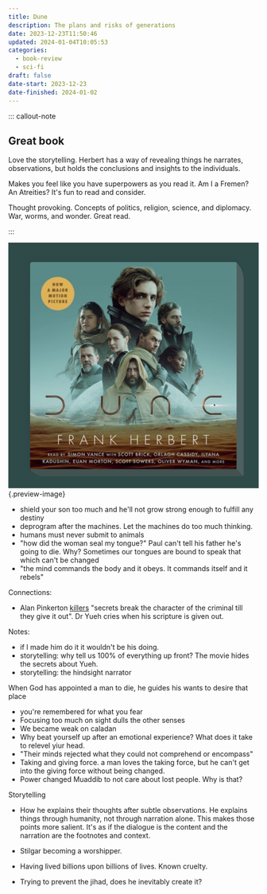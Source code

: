 ```yaml
---
title: Dune
description: The plans and risks of generations
date: 2023-12-23T11:50:46
updated: 2024-01-04T10:05:53
categories:
  - book-review
  - sci-fi
draft: false
date-start: 2023-12-23
date-finished: 2024-01-02
---
```



::: callout-note
## Great book

Love the storytelling. Herbert has a way of revealing things he narrates, observations, but holds the conclusions and insights to the individuals.

Makes you feel like you have superpowers as you read it. Am I a Fremen? An Atreities? It's fun to read and consider.

Thought provoking. Concepts of politics, religion, science, and diplomacy. War, worms, and wonder. Great read.

:::


![Dune](../img/book-dune.jpeg){.preview-image}

- shield your son too much and he'll not grow strong enough to fulfill any destiny
- deprogram after the machines. Let the machines do too much thinking.
- humans must never submit to animals
- "how did the woman seal my tongue?" Paul can't tell his father he's going to die. Why? Sometimes our tongues are bound to speak that which can't be changed
- "the mind commands the body and it obeys. It commands itself and it rebels"

Connections:
- Alan Pinkerton [killers](../killers-of-the-flower-moonyfg%20if.md) "secrets break the character of the criminal till they give it out". Dr Yueh cries when his scripture is given out.  

Notes:
- if I made him do it it wouldn't be his doing.
- storytelling: why tell us 100% of everything up front? The movie hides the secrets about Yueh.
- storytelling: the hindsight narrator


When God has appointed a man to die, he guides his wants to desire that place


- you're remembered for what you fear
- Focusing too much on sight dulls the other senses
- We became weak on caladan
- Why beat yourself up after an emotional experience? What does it take to relevel yiur head.
- "Their minds rejected what they could not comprehend or encompass"
- Taking and giving force. a man loves the taking force, but he can't get into the giving force without being changed.
- Power changed Muaddib to not care about lost people. Why is that?

Storytelling
- How he explains their thoughts after subtle observations. He explains things through humanity, not through narration alone. This makes those points more salient. It's as if the dialogue is the content and the narration are the footnotes and context.

- Stilgar becoming a worshipper.
- Having lived billions upon billions of lives. Known cruelty.
- Trying to prevent the jihad, does he inevitably create it?
